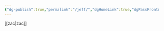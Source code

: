 ```yaml
---
{"dg-publish":true,"permalink":"/jeff/","dgHomeLink":true,"dgPassFrontmatter":false}
---
```


[[zac|zac]]